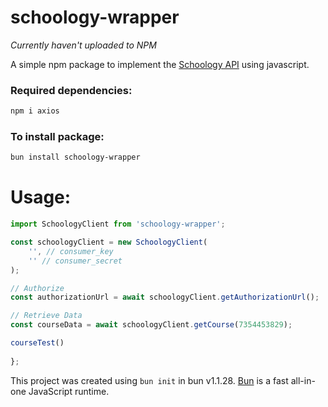 # schoology-wrapper
*Currently haven't uploaded to NPM*

A simple npm package to implement the [Schoology API](https://developers.schoology.com/api/) using javascript.

### Required dependencies:
```bash
npm i axios
```

### To install package:

```bash
bun install schoology-wrapper
```

# Usage:
```javascript
import SchoologyClient from 'schoology-wrapper';

const schoologyClient = new SchoologyClient(
    '', // consumer_key
    '' // consumer_secret
);

// Authorize
const authorizationUrl = await schoologyClient.getAuthorizationUrl();

// Retrieve Data
const courseData = await schoologyClient.getCourse(7354453829);

courseTest()
 
};
```

This project was created using `bun init` in bun v1.1.28. [Bun](https://bun.sh) is a fast all-in-one JavaScript runtime.
